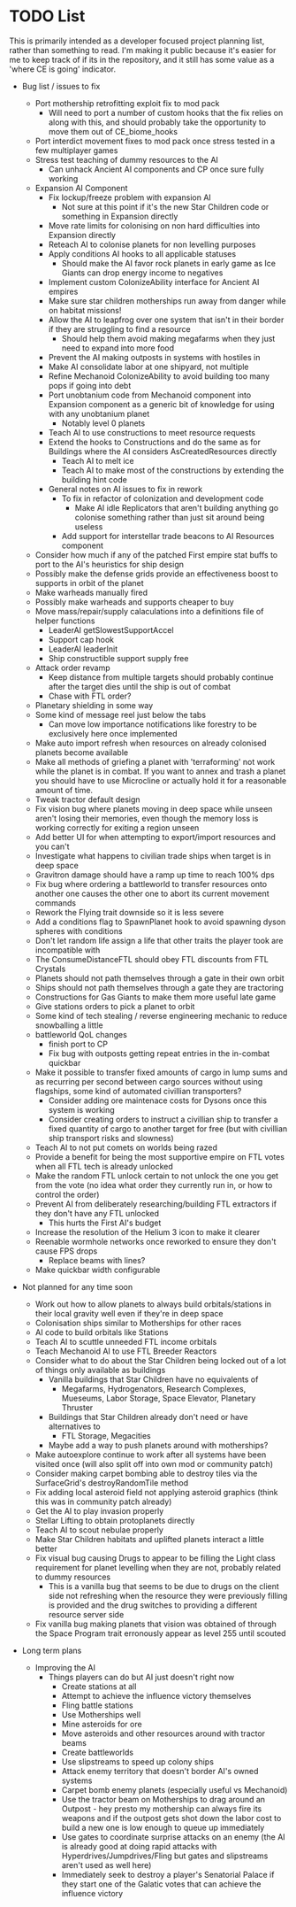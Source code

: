 # TODO List

This is primarily intended as a developer focused project planning list, rather than something to read. I'm making it public because it's easier for me to keep track of if its in the repository, and it still has some value as a 'where CE is going' indicator.

- Bug list / issues to fix
  - Port mothership retrofitting exploit fix to mod pack
    - Will need to port a number of custom hooks that the fix relies on along with this, and should probably take the opportunity to move them out of CE_biome_hooks
  - Port interdict movement fixes to mod pack once stress tested in a few multiplayer games
  - Stress test teaching of dummy resources to the AI
    - Can unhack Ancient AI components and CP once sure fully working
  - Expansion AI Component
    - Fix lockup/freeze problem with expansion AI
      - Not sure at this point if it's the new Star Children code or something in Expansion directly
    - Move rate limits for colonising on non hard difficulties into Expansion directly
    - Reteach AI to colonise planets for non levelling purposes
    - Apply conditions AI hooks to all applicable statuses
      - Should make the AI favor rock planets in early game as Ice Giants can drop energy income to negatives
    - Implement custom ColonizeAbility interface for Ancient AI empires
    - Make sure star children motherships run away from danger while on habitat missions!
    - Allow the AI to leapfrog over one system that isn't in their border if they are struggling to find a resource
      - Should help them avoid making megafarms when they just need to expand into more food
    - Prevent the AI making outposts in systems with hostiles in
    - Make AI consolidate labor at one shipyard, not multiple
    - Refine Mechanoid ColonizeAbility to avoid building too many pops if going into debt
    - Port unobtanium code from Mechanoid component into Expansion component as a generic bit of knowledge for using with any unobtanium planet
      - Notably level 0 planets
    - Teach AI to use constructions to meet resource requests
    - Extend the hooks to Constructions and do the same as for Buildings where the AI considers AsCreatedResources directly
        - Teach AI to melt ice
        - Teach AI to make most of the constructions by extending the building hint code
    - General notes on AI issues to fix in rework
      - To fix in refactor of colonization and development code
        - Make AI idle Replicators that aren't building anything go colonise something rather than just sit around being useless
      - Add support for interstellar trade beacons to AI Resources component
  - Consider how much if any of the patched First empire stat buffs to port to the AI's heuristics for ship design
  - Possibly make the defense grids provide an effectiveness boost to supports in orbit of the planet
  - Make warheads manually fired
  - Possibly make warheads and supports cheaper to buy
  - Move mass/repair/supply calaculations into a definitions file of helper functions
    - LeaderAI getSlowestSupportAccel
    - Support cap hook
    - LeaderAI leaderInit
    - Ship constructible support supply free
  - Attack order revamp
    - Keep distance from multiple targets should probably continue after the target dies until the ship is out of combat
    - Chase with FTL order?
  - Planetary shielding in some way
  - Some kind of message reel just below the tabs
    - Can move low importance notifications like forestry to be exclusively here once implemented
  - Make auto import refresh when resources on already colonised planets become available
  - Make all methods of griefing a planet with 'terraforming' not work while the planet is in combat. If you want to annex and trash a planet you should have to use Microcline or actually hold it for a reasonable amount of time.
  - Tweak tractor default design
  - Fix vision bug where planets moving in deep space while unseen aren't losing their memories, even though the memory loss is working correctly for exiting a region unseen
  - Add better UI for when attempting to export/import resources and you can't
  - Investigate what happens to civilian trade ships when target is in deep space
  - Gravitron damage should have a ramp up time to reach 100% dps
  - Fix bug where ordering a battleworld to transfer resources onto another one causes the other one to abort its current movement commands
  - Rework the Flying trait downside so it is less severe
  - Add a conditions flag to SpawnPlanet hook to avoid spawning dyson spheres with conditions
  - Don't let random life assign a life that other traits the player took are incompatible with
  - The ConsumeDistanceFTL should obey FTL discounts from FTL Crystals
  - Planets should not path themselves through a gate in their own orbit
  - Ships should not path themselves through a gate they are tractoring
  - Constructions for Gas Giants to make them more useful late game
  - Give stations orders to pick a planet to orbit
  - Some kind of tech stealing / reverse engineering mechanic to reduce snowballing a little
  - battleworld QoL changes
    - finish port to CP
    - Fix bug with outposts getting repeat entries in the in-combat quickbar
  - Make it possible to transfer fixed amounts of cargo in lump sums and as recurring per second between cargo sources without using flagships, some kind of automated civillian transporters?
    - Consider adding ore maintenace costs for Dysons once this system is working
    - Consider creating orders to instruct a civillian ship to transfer a fixed quantity of cargo to another target for free (but with civillian ship transport risks and slowness)
  - Teach AI to not put comets on worlds being razed
  - Provide a benefit for being the most supportive empire on FTL votes when all FTL tech is already unlocked
  - Make the random FTL unlock certain to not unlock the one you get from the vote (no idea what order they currently run in, or how to control the order)
  - Prevent AI from deliberately researching/building FTL extractors if they don't have any FTL unlocked
    - This hurts the First AI's budget
  - Increase the resolution of the Helium 3 icon to make it clearer
  - Reenable wormhole networks once reworked to ensure they don't cause FPS drops
    - Replace beams with lines?
  - Make quickbar width configurable

- Not planned for any time soon
  - Work out how to allow planets to always build orbitals/stations in their local gravity well even if they're in deep space
  - Colonisation ships similar to Motherships for other races
  - AI code to build orbitals like Stations
  - Teach AI to scuttle unneeded FTL income orbitals
  - Teach Mechanoid AI to use FTL Breeder Reactors
  - Consider what to do about the Star Children being locked out of a lot of things only available as buildings
    - Vanilla buildings that Star Children have no equivalents of
      - Megafarms, Hydrogenators, Research Complexes, Mueseums, Labor Storage, Space Elevator, Planetary Thruster
    - Buildings that Star Children already don't need or have alternatives to
      - FTL Storage, Megacities
    - Maybe add a way to push planets around with motherships?
  - Make autoexplore continue to work after all systems have been visited once (will also split off into own mod or community patch)
  - Consider making carpet bombing able to destroy tiles via the SurfaceGrid's destroyRandomTile method
  - Fix adding local asteroid field not applying asteroid graphics (think this was in community patch already)
  - Get the AI to play invasion properly
  - Stellar Lifting to obtain protoplanets directly
  - Teach AI to scout nebulae properly
  - Make Star Children habitats and uplifted planets interact a little better
  - Fix visual bug causing Drugs to appear to be filling the Light class requirement for planet levelling when they are not, probably related to dummy resources
    - This is a vanilla bug that seems to be due to drugs on the client side not refreshing when the resource they were previously filling is provided and the drug switches to providing a different resource server side
  -  Fix vanilla bug making planets that vision was obtained of through the Space Program trait erronously appear as level 255 until scouted

- Long term plans
  - Improving the AI
    - Things players can do but AI just doesn't right now
      - Create stations at all
      - Attempt to achieve the influence victory themselves
      - Fling battle stations
      - Use Motherships well
      - Mine asteroids for ore
      - Move asteroids and other resources around with tractor beams
      - Create battleworlds
      - Use slipstreams to speed up colony ships
      - Attack enemy territory that doesn't border AI's owned systems
      - Carpet bomb enemy planets (especially useful vs Mechanoid)
      - Use the tractor beam on Motherships to drag around an Outpost - hey presto my mothership can always fire its weapons and if the outpost gets shot down the labor cost to build a new one is low enough to queue up immediately
      - Use gates to coordinate surprise attacks on an enemy (the AI is already good at doing rapid attacks with Hyperdrives/Jumpdrives/Fling but gates and slipstreams aren't used as well here)
      - Immediately seek to destroy a player's Senatorial Palace if they start one of the Galatic votes that can achieve the influence victory
